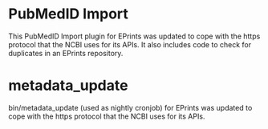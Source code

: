 # PubMedID Import

This PubMedID Import plugin for EPrints was updated to cope with the https protocol that 
the NCBI uses for its APIs. It also includes code to check for duplicates in an EPrints
repository.

# metadata_update

bin/metadata_update (used as nightly cronjob) for EPrints was updated to cope with the https protocol that 
the NCBI uses for its APIs. 
